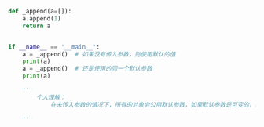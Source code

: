 
<BlogInfo title="4.不要使用可变类型作为参数的默认值" author="白日梦想猿" pv=0 read_times=0 pre_cost_time=0分13秒 category="对象引用_可变性和垃圾回收" tag_list="['对象引用_可变性和垃圾回收']" create_time="2022.03.24 16:24:23" update_time="2022.03.24 18:05:08" />

```python
def _append(a=[]):
    a.append(1)
    return a


if __name__ == '__main__':
    a = _append()  # 如果没有传入参数，则使用默认的值
    print(a)
    a = _append()  # 还是使用的同一个默认参数
    print(a)

    '''
        个人理解：
            在未传入参数的情况下，所有的对象会公用默认参数，如果默认参数是可变的，那么后果不堪设想！
    
    '''

```
